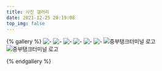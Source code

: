 ```yaml
---
title: 사진 갤러리
date: 2021-12-25 20:19:08
top_img: false
---
```


{% gallery %}
![-](/img/KakaoTalk_Photo_2021-12-26-09-12-02.jpeg)
![-](/img/KakaoTalk_Photo_2021-12-26-04-07-07-1.jpeg)
![-](/img/KakaoTalk_Photo_2021-12-26-04-07-07-2.jpeg)
![-](/img/KakaoTalk_Photo_2021-12-26-04-07-07-3.jpeg)
![-](/img/KakaoTalk_Photo_2021-12-26-04-07-07-4.jpeg)
![-](/img/KakaoTalk_Photo_2021-12-26-04-07-07-5.jpeg)
![중부탱크터미널 로고](/img/jbtank-logo-wide-bg.png)
![중부탱크터미널 로고](/img/jbtank-logo-square.png)

{% endgallery %}

<div id="panoramaView" style="height:300px">

<img style="opacity:0; height:300px; width:1px;" src="/img/homepage-banner-1.jpg">
</div>


<style>
#article-container img {
  border: 1px solid #eee;
}
</style>